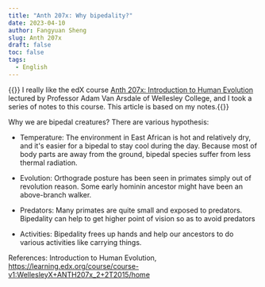 ```yaml
---
title: "Anth 207x: Why bipedality?"
date: 2023-04-10
author: Fangyuan Sheng
slug: Anth 207x
draft: false
toc: false
tags:
  - English
---
```


{{<block class="note">}}
I really like the edX course [Anth 207x: Introduction to Human Evolution](https://learning.edx.org/course/course-v1:WellesleyX+ANTH207x_2+2T2015/home) lectured by Professor Adam Van Arsdale of Wellesley College, and I took a series of notes to this course. This article is based on my notes.{{<end>}}

Why we are bipedal creatures? There are various hypothesis: 

- Temperature: The environment in East African is hot and relatively dry, and it's easier for a bipedal to stay cool during the day. Because most of body parts are away from the ground, bipedal species suffer from less thermal radiation.

- Evolution: Orthograde posture has been seen in primates simply out of revolution reason. Some early hominin ancestor might have been an above-branch walker.

- Predators: Many primates are quite small and exposed to predators. Bipedality can help to get higher point of vision so as to avoid predators 

- Activities: Bipedality frees up hands and help our ancestors to do various activities like carrying things.

References: Introduction to Human Evolution, https://learning.edx.org/course/course-v1:WellesleyX+ANTH207x_2+2T2015/home
